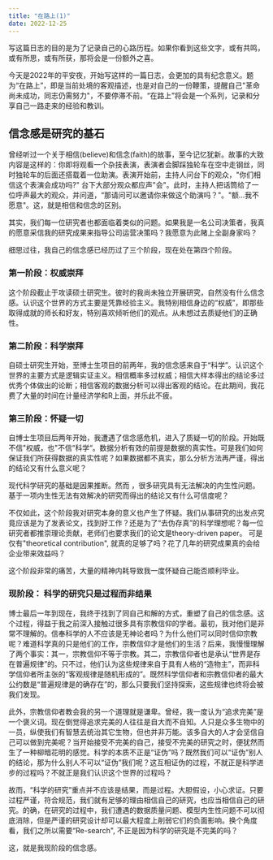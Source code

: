 ```yaml
---
title: "在路上(1)"
date: 2022-12-25
---
```


写这篇日志的目的是为了记录自己的心路历程。如果你看到这些文字，或有共鸣，或有所思，或有所获，那将会是一份额外之喜。  

今天是2022年的平安夜，开始写这样的一篇日志，会更加的具有纪念意义。题为“在路上”，即是当前处境的客观描述，也是对自己的一份鞭策，提醒自己"革命尚未成功，同志仍需努力"，不要停滞不前。“在路上”将会是一个系列，记录和分享自己一路走来的经验和教训。 

## 信念感是研究的基石  

曾经听过一个关于相信(believe)和信念(faith)的故事，至今记忆犹新。故事的大致内容是这样的：你即将观看一个杂技表演，表演者会脚踩独轮车在空中走钢丝，同时独轮车的后面还搭载着一位助演。表演开始前，主持人问台下的观众，"你们相信这个表演会成功吗?" 台下大部分观众都应声"会"。此时，主持人把话筒给了一位呼声最大的观众，并问道，“那请问可以邀请你来做这个助演吗？"。"额...我不愿意"。这，就是相信和信念的区别。 

其实，我们每一位研究者也都面临着类似的问题。如果我是一名公司决策者，我真的愿意采信我的研究成果来指导公司运营决策吗？我愿意为此赌上全副身家吗？  

细思过往，我自己的信念感已经历过了三个阶段，现在处在第四个阶段。 

### 第一阶段：权威崇拜  
这个阶段截止于攻读硕士研究生。彼时的我尚未独立开展研究，自然没有什么信念感。认识这个世界的方式主要是凭靠经验主义。我特别相信身边的“权威”，即那些取得成就的师长和好友，特别喜欢倾听他们的观点。从未想过去质疑他们的正确性。  

### 第二阶段：科学崇拜  
自硕士研究生开始，至博士生项目的前两年，我的信念感来自于“科学”。认识这个世界的主要方式是逻辑实证主义。相信概率多过权威；相信大样本得出的结论多过优秀个体做出的论断；相信客观的数据分析可以得出客观的结论。在此期间，我花费了大量的时间在计量经济学和R上面，并乐此不疲。  

### 第三阶段：怀疑一切  

自博士生项目后两年开始，我遭遇了信念感危机，进入了质疑一切的阶段。开始既不信"权威，也"不信“科学“。数据分析有效的前提是数据的真实性。可是我们如何保证我们所获得数据的真实性呢？如果数据都不真实，那么分析方法再严谨，得出的结论又有什么意义呢？  

现代科学研究的基础是因果推断。然而 ，很多研究具有无法解决的内生性问题。基于一项内生性无法有效解决的研究而得出的结论又有什么可信度呢？  

不仅如此，这个阶段我对研究本身的意义也产生了怀疑。我们从事研究的出发点究竟应该是为了发表论文，找到好工作？还是为了“去伪存真”的科学理想呢？每一位研究者都推崇理论贡献，老师们也要求我们的论文是theory-driven paper。 可是仅有"theoretical contribution", 就真的足够了吗？花了几年的研究成果真的会给企业带来效益吗？  

这个阶段非常的痛苦，大量的精神内耗导致我一度怀疑自己能否顺利毕业。  

### 现阶段： 科学的研究只是过程而非结果  

博士最后一年到现在，我终于找到了同自己和解的方式，重塑了自己的信念感。这个过程，得益于我之前深入接触过很多具有宗教信仰的学者。最初，我对他们是非常不理解的。信奉科学的人不应该是无神论者吗？为什么他们可以同时信仰宗教呢？难道科学真的只是他们的工作，宗教信仰才是他们的生活？后来，我慢慢理解了两个事实：其一，宗教信仰不等于宗教。其二，宗教信仰者也是承认“世界是存在普遍规律”的。只不过，他们认为这些规律来自于具有人格的“造物主”，而非科学信仰者所主张的“客观规律是随机形成的”。既然科学信仰者和宗教信仰者的最大公约数是“普遍规律是的确存在”的，那么只要我们坚持探索，这些规律也终将会被我们发现。  

此外，宗教信仰者教会我的另一个道理就是谦卑。曾经，我一度认为“追求完美”是一个褒义词。现在倒觉得追求完美的人往往是自大而不自知。人只是众多生物中的一员，纵使我们有智慧去统治其它生物，但也并非万能。该多自大的人才会坚信自己可以做到完美呢？当开始接受不完美的自己，接受不完美的研究之时，便犹然而生了一种柳暗花明的感觉。科学的本质不正是“证伪”吗？既然我们可以“证伪”别人的结论，那为什么别人不可以“证伪”我们呢？这互相证伪的过程，不就正是科学进步的过程吗？不就正是我们认识这个世界的过程吗？  

故而，“科学的研究”重点并不应该是结果，而是过程。大胆假设，小心求证。只要过程严谨，符合规范，我们就有足够的理由相信自己的研究，也应当相信自己的研究。的确，在研究的过程中，我们遭遇的数据质量问题、模型内生性问题不可以彻底消除，但是严谨的研究设计却可以最大程度上削弱它们的负面影响。换个角度看，我们之所以需要“Re-search", 不正是因为科学的研究是不完美的吗？  

这，就是我现阶段的信念感。  


